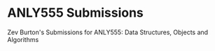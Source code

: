 # ANLY555 Submissions

Zev Burton's Submissions for ANLY555: Data Structures, Objects and Algorithms
